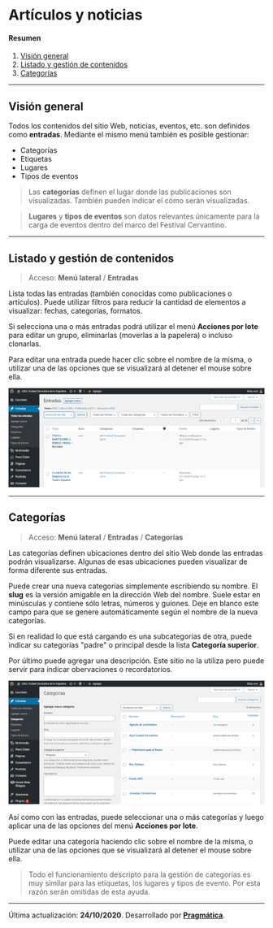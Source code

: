 # Artículos y noticias 

#### Resumen

1.  [Visión general](#vision-general)
2.  [Listado y gestión de contenidos](#listado-gestion-contenidos)
3.  [Categorías](#categorias)

---

## Visión general<a name="vision-general"></a>

Todos los contenidos del sitio Web, noticias, eventos, etc. son definidos como **entradas**. Mediante el mismo menú también es posible gestionar:

-   Categorías
-   Etiquetas
-   Lugares
-   Tipos de eventos

> Las **categorías** definen el lugar donde las publicaciones son visualizadas. También pueden indicar el cómo serán visualizadas.

> **Lugares** y **tipos de eventos** son datos relevantes únicamente para la carga de eventos dentro del marco del Festival Cervantino.

---

## Listado y gestión de contenidos<a name="listado-gestion-contenidos"></a>

> Acceso: **Menú lateral** / **Entradas**

Lista todas las entradas (también conocidas como publicaciones o artículos). Puede utilizar filtros para reducir la cantidad de elementos a visualizar: fechas, categorías, formatos.

Si selecciona una o más entradas podrá utilizar el menú **Acciones por lote** para editar un grupo, eliminarlas (moverlas a la papelera) o incluso clonarlas.

Para editar una entrada puede hacer clic sobre el nombre de la misma, o utilizar una de las opciones que se visualizará al detener el mouse sobre ella. 

![Entradas](entradas.png)

---

## Categorías<a name="categorias"></a>

> Acceso: **Menú lateral** / **Entradas** / **Categorías**

Las categorías definen ubicaciones dentro del sitio Web donde las entradas podrán visualizarse. Algunas de esas ubicaciones pueden visualizar de forma diferente sus entradas.

Puede crear una nueva categorías simplemente escribiendo su nombre. El **slug** es la versión amigable en la dirección Web del nombre. Suele estar en minúsculas y contiene sólo letras, números y guiones. Deje en blanco este campo para que se genere automáticamente según el nombre de la nueva categorías.

Si en realidad lo que está cargando es una subcategorías de otra, puede indicar su categorías "padre" o principal desde la lista **Categoría superior**.

Por último puede agregar una descripción. Este sitio no la utiliza pero puede servir para indicar obervaciones o recordatorios.

![Categorías](categorias.png)

Así como con las entradas, puede seleccionar una o más categorías y luego aplicar una de las opciones del menú **Acciones por lote**.

Puede editar una categoría haciendo clic sobre el nombre de la misma, o utilizar una de las opciones que se visualizará al detener el mouse sobre ella.

> Todo el funcionamiento descripto para la gestión de categorías es muy similar para las etiquetas, los lugares y tipos de evento. Por esta razón serán omitidas de esta ayuda.

---

Última actualización: **24/10/2020**. Desarrollado por **[Pragmática](http://pragmatica.com.ar)**.

